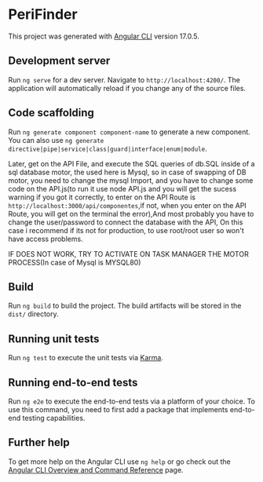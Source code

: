 # PeriFinder

This project was generated with [Angular CLI](https://github.com/angular/angular-cli) version 17.0.5.

## Development server

Run `ng serve` for a dev server. Navigate to `http://localhost:4200/`. The application will automatically reload if you change any of the source files.

## Code scaffolding

Run `ng generate component component-name` to generate a new component. You can also use `ng generate directive|pipe|service|class|guard|interface|enum|module`.


Later, get on the API File, and execute the SQL queries of db.SQL inside of a sql database motor, the used here is Mysql, so in case of swapping of DB motor, you need to change the mysql Import, and you have to change some code on the API.js(to run it use node API.js and you will get the sucess warning if you got it correctly, to enter on the API Route is `http://localhost:3000/api/componentes`,if not, when you enter on the API Route, you will get on the terminal the error),And most probably you have to change the user/password to connect the database with the API, On this case i recommend if its not for production, to use root/root user so won't have access problems.

IF DOES NOT WORK, TRY TO ACTIVATE ON TASK MANAGER THE MOTOR PROCESS(In case of Mysql is MYSQL80)


## Build

Run `ng build` to build the project. The build artifacts will be stored in the `dist/` directory.

## Running unit tests

Run `ng test` to execute the unit tests via [Karma](https://karma-runner.github.io).

## Running end-to-end tests

Run `ng e2e` to execute the end-to-end tests via a platform of your choice. To use this command, you need to first add a package that implements end-to-end testing capabilities.

## Further help

To get more help on the Angular CLI use `ng help` or go check out the [Angular CLI Overview and Command Reference](https://angular.io/cli) page.
